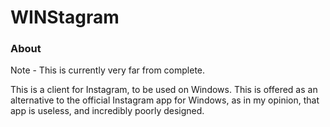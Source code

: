 # WINStagram

### About
Note - This is currently very far from complete.

This is a client for Instagram, to be used on Windows. This is offered as an alternative to the official Instagram app for Windows, as in my opinion, that app is useless, and incredibly poorly designed.